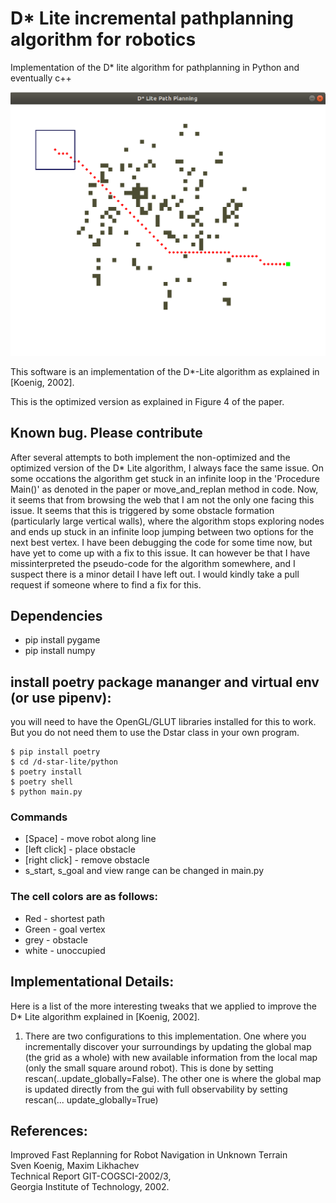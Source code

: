 # D* Lite incremental pathplanning algorithm for robotics
Implementation of the D* lite algorithm for pathplanning in Python and eventually c++

![pygame gui](docs/screengrab.png)


This software is an implementation of the D*-Lite algorithm as explained in [Koenig, 2002].

This is the optimized version as explained in Figure 4 of the paper.

## Known bug. Please contribute
After several attempts to both implement the non-optimized and the optimized version of the D* Lite algorithm, I always face the same issue. On some occations the algorithm get stuck in an infinite loop in the 'Procedure Main()' as denoted in the paper or move_and_replan method in code. Now, it seems that from browsing the web that I am not the only one facing this issue. It seems that this is triggered by some obstacle formation (particularly large vertical walls), where the algorithm stops exploring nodes and ends up stuck in an infinite loop jumping between two options for the next best vertex. I have been debugging the code for some time now, but have yet to come up with a fix to this issue. It can however be that I have missinterpreted the pseudo-code for the algorithm somewhere, and I suspect there is a minor detail I have left out. I would kindly take a pull request if someone where to find a fix for this. 

## Dependencies
* pip install pygame
* pip install numpy

## install poetry package mananger and virtual env (or use pipenv):
you will need to have the OpenGL/GLUT libraries installed for this to work. But you do not need them to use the Dstar class in your own program.
```
$ pip install poetry
$ cd /d-star-lite/python
$ poetry install
$ poetry shell
$ python main.py
```

### Commands
* [Space] - move robot along line
* [left click] - place obstacle
* [right click] - remove obstacle
* s_start, s_goal and view range can be changed in main.py

### The cell colors are as follows:
* Red - shortest path
* Green - goal vertex
* grey - obstacle
* white - unoccupied


## Implementational Details:
Here is a list of the more interesting tweaks that we applied to improve the D* Lite algorithm explained in [Koenig, 2002].

1. There are two configurations to this implementation. One where you incrementally discover your surroundings by updating the global map (the grid as a whole) with new available information from the local map (only the small square around robot). This is done by setting rescan(..update_globally=False). The other one is where the global map is updated directly from the gui with full observability by setting rescan(... update_globally=True)


## References:
Improved Fast Replanning for Robot Navigation in Unknown Terrain<br>
Sven Koenig, Maxim Likhachev<br>
Technical Report GIT-COGSCI-2002/3,<br>
Georgia Institute of Technology, 2002.

